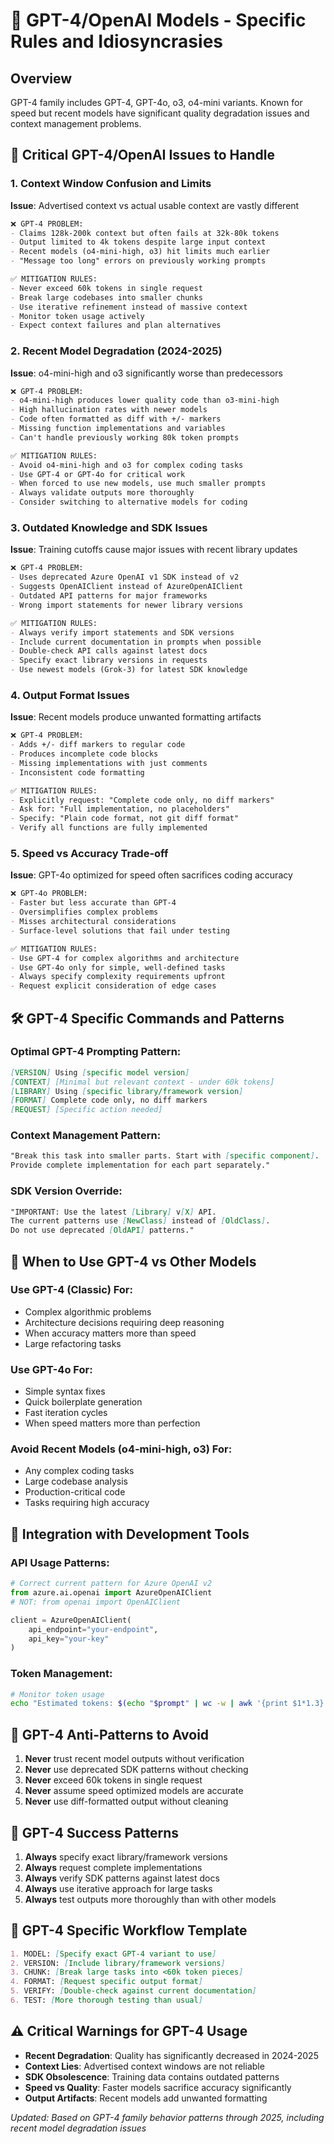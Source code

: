 # 🤖 GPT-4/OpenAI Models - Specific Rules and Idiosyncrasies

## Overview
GPT-4 family includes GPT-4, GPT-4o, o3, o4-mini variants. Known for speed but recent models have significant quality degradation issues and context management problems.

## 🚨 Critical GPT-4/OpenAI Issues to Handle

### 1. Context Window Confusion and Limits
**Issue**: Advertised context vs actual usable context are vastly different
```markdown
❌ GPT-4 PROBLEM:
- Claims 128k-200k context but often fails at 32k-80k tokens
- Output limited to 4k tokens despite large input context
- Recent models (o4-mini-high, o3) hit limits much earlier
- "Message too long" errors on previously working prompts

✅ MITIGATION RULES:
- Never exceed 60k tokens in single request
- Break large codebases into smaller chunks
- Use iterative refinement instead of massive context
- Monitor token usage actively
- Expect context failures and plan alternatives
```

### 2. Recent Model Degradation (2024-2025)
**Issue**: o4-mini-high and o3 significantly worse than predecessors
```markdown
❌ GPT-4 PROBLEM:
- o4-mini-high produces lower quality code than o3-mini-high
- High hallucination rates with newer models
- Code often formatted as diff with +/- markers
- Missing function implementations and variables
- Can't handle previously working 80k token prompts

✅ MITIGATION RULES:
- Avoid o4-mini-high and o3 for complex coding tasks
- Use GPT-4 or GPT-4o for critical work
- When forced to use new models, use much smaller prompts
- Always validate outputs more thoroughly
- Consider switching to alternative models for coding
```

### 3. Outdated Knowledge and SDK Issues
**Issue**: Training cutoffs cause major issues with recent library updates
```markdown
❌ GPT-4 PROBLEM:
- Uses deprecated Azure OpenAI v1 SDK instead of v2
- Suggests OpenAIClient instead of AzureOpenAIClient
- Outdated API patterns for major frameworks
- Wrong import statements for newer library versions

✅ MITIGATION RULES:
- Always verify import statements and SDK versions
- Include current documentation in prompts when possible
- Double-check API calls against latest docs
- Specify exact library versions in requests
- Use newest models (Grok-3) for latest SDK knowledge
```

### 4. Output Format Issues
**Issue**: Recent models produce unwanted formatting artifacts
```markdown
❌ GPT-4 PROBLEM:
- Adds +/- diff markers to regular code
- Produces incomplete code blocks
- Missing implementations with just comments
- Inconsistent code formatting

✅ MITIGATION RULES:
- Explicitly request: "Complete code only, no diff markers"
- Ask for: "Full implementation, no placeholders"
- Specify: "Plain code format, not git diff format"
- Verify all functions are fully implemented
```

### 5. Speed vs Accuracy Trade-off
**Issue**: GPT-4o optimized for speed often sacrifices coding accuracy
```markdown
❌ GPT-4o PROBLEM:
- Faster but less accurate than GPT-4
- Oversimplifies complex problems
- Misses architectural considerations
- Surface-level solutions that fail under testing

✅ MITIGATION RULES:
- Use GPT-4 for complex algorithms and architecture
- Use GPT-4o only for simple, well-defined tasks
- Always specify complexity requirements upfront
- Request explicit consideration of edge cases
```

## 🛠️ GPT-4 Specific Commands and Patterns

### Optimal GPT-4 Prompting Pattern:
```markdown
[VERSION] Using [specific model version]
[CONTEXT] [Minimal but relevant context - under 60k tokens]
[LIBRARY] Using [specific library/framework version]
[FORMAT] Complete code only, no diff markers
[REQUEST] [Specific action needed]
```

### Context Management Pattern:
```markdown
"Break this task into smaller parts. Start with [specific component].
Provide complete implementation for each part separately."
```

### SDK Version Override:
```markdown
"IMPORTANT: Use the latest [Library] v[X] API. 
The current patterns use [NewClass] instead of [OldClass].
Do not use deprecated [OldAPI] patterns."
```

## 🎯 When to Use GPT-4 vs Other Models

### Use GPT-4 (Classic) For:
- Complex algorithmic problems
- Architecture decisions requiring deep reasoning
- When accuracy matters more than speed
- Large refactoring tasks

### Use GPT-4o For:
- Simple syntax fixes
- Quick boilerplate generation
- Fast iteration cycles
- When speed matters more than perfection

### Avoid Recent Models (o4-mini-high, o3) For:
- Any complex coding tasks
- Large codebase analysis
- Production-critical code
- Tasks requiring high accuracy

## 🔧 Integration with Development Tools

### API Usage Patterns:
```python
# Correct current pattern for Azure OpenAI v2
from azure.ai.openai import AzureOpenAIClient
# NOT: from openai import OpenAIClient

client = AzureOpenAIClient(
    api_endpoint="your-endpoint",
    api_key="your-key"
)
```

### Token Management:
```bash
# Monitor token usage
echo "Estimated tokens: $(echo "$prompt" | wc -w | awk '{print $1*1.3}')"
```

## 🚫 GPT-4 Anti-Patterns to Avoid

1. **Never** trust recent model outputs without verification
2. **Never** use deprecated SDK patterns without checking
3. **Never** exceed 60k tokens in single request
4. **Never** assume speed optimized models are accurate
5. **Never** use diff-formatted output without cleaning

## 🎯 GPT-4 Success Patterns

1. **Always** specify exact library/framework versions
2. **Always** request complete implementations
3. **Always** verify SDK patterns against latest docs
4. **Always** use iterative approach for large tasks
5. **Always** test outputs more thoroughly than with other models

## 📝 GPT-4 Specific Workflow Template

```markdown
1. MODEL: [Specify exact GPT-4 variant to use]
2. VERSION: [Include library/framework versions]
3. CHUNK: [Break large tasks into <60k token pieces]
4. FORMAT: [Request specific output format]
5. VERIFY: [Double-check against current documentation]
6. TEST: [More thorough testing than usual]
```

## ⚠️ Critical Warnings for GPT-4 Usage

- **Recent Degradation**: Quality has significantly decreased in 2024-2025
- **Context Lies**: Advertised context windows are not reliable
- **SDK Obsolescence**: Training data contains outdated patterns
- **Speed vs Quality**: Faster models sacrifice accuracy significantly
- **Output Artifacts**: Recent models add unwanted formatting

*Updated: Based on GPT-4 family behavior patterns through 2025, including recent model degradation issues*
